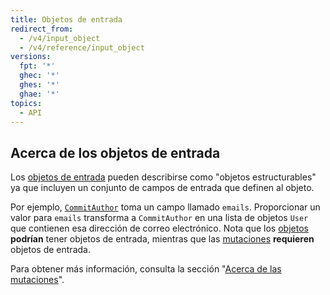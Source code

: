 ```yaml
---
title: Objetos de entrada
redirect_from:
  - /v4/input_object
  - /v4/reference/input_object
versions:
  fpt: '*'
  ghec: '*'
  ghes: '*'
  ghae: '*'
topics:
  - API
---
```


## Acerca de los objetos de entrada

Los [objetos de entrada](https://graphql.github.io/graphql-spec/June2018/#sec-Input-Objects) pueden describirse como "objetos estructurables" ya que incluyen un conjunto de campos de entrada que definen al objeto.

Por ejemplo, [`CommitAuthor`](/graphql/reference/input-objects#commitauthor) toma un campo llamado `emails`. Proporcionar un valor para `emails` transforma a `CommitAuthor` en una lista de objetos `User` que contienen esa dirección de correo electrónico. Nota que los [objetos](/graphql/reference/objects) **podrían** tener objetos de entrada, mientras que las [mutaciones](/graphql/reference/mutations) **requieren** objetos de entrada.

Para obtener más información, consulta la sección "[Acerca de las mutaciones](/graphql/guides/forming-calls-with-graphql#about-mutations)".

<!-- this page is pre-rendered by scripts because it's too big to load dynamically -->
<!-- see lib/graphql/static/prerendered-input-objects.json -->
